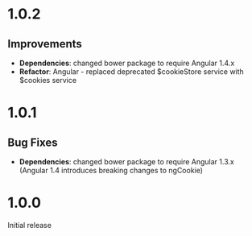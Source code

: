# 1.0.2

## Improvements

* **Dependencies**: changed bower package to require Angular 1.4.x
* **Refactor**: Angular - replaced deprecated $cookieStore service with $cookies service

# 1.0.1

## Bug Fixes

* **Dependencies**: changed bower package to require Angular 1.3.x (Angular 1.4 introduces breaking changes to ngCookie)

# 1.0.0

Initial release

